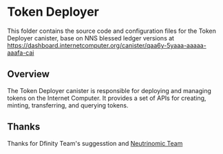 # Token Deployer

This folder contains the source code and configuration files for the Token Deployer canister, base on NNS blessed ledger versions at https://dashboard.internetcomputer.org/canister/qaa6y-5yaaa-aaaaa-aaafa-cai

## Overview

The Token Deployer canister is responsible for deploying and managing tokens on the Internet Computer. It provides a set of APIs for creating, minting, transferring, and querying tokens.

## Thanks

Thanks for Dfinity Team's suggesstion and  [Neutrinomic Team](https://github.com/Neutrinomic/deployer/blob/main/src/deployer.mo)